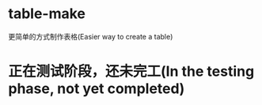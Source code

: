 # table-make
更简单的方式制作表格(Easier way to create a table)
# 正在测试阶段，还未完工(In the testing phase, not yet completed)
